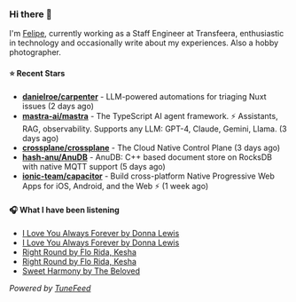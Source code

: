 ### Hi there 👋

I'm [Felipe](https://felipevm.com), currently working as a Staff Engineer at Transfeera, enthusiastic in technology and occasionally write about my experiences. Also a hobby photographer.

#### ⭐ Recent Stars
- **[danielroe/carpenter](https://github.com/danielroe/carpenter)** - LLM-powered automations for triaging Nuxt issues (2 days ago)
- **[mastra-ai/mastra](https://github.com/mastra-ai/mastra)** - The TypeScript AI agent framework. ⚡ Assistants, RAG, observability. Supports any LLM: GPT-4, Claude, Gemini, Llama. (3 days ago)
- **[crossplane/crossplane](https://github.com/crossplane/crossplane)** - The Cloud Native Control Plane (3 days ago)
- **[hash-anu/AnuDB](https://github.com/hash-anu/AnuDB)** - AnuDB: C&#43;&#43; based document store on RocksDB with native MQTT support (5 days ago)
- **[ionic-team/capacitor](https://github.com/ionic-team/capacitor)** - Build cross-platform Native Progressive Web Apps for iOS, Android, and the Web ⚡️ (1 week ago)

#### 🎧 What I have been listening
- [I Love You Always Forever by Donna Lewis](https://open.spotify.com/track/1PEqh7awkpuepLBSq8ZwqD)
- [I Love You Always Forever by Donna Lewis](https://open.spotify.com/track/1PEqh7awkpuepLBSq8ZwqD)
- [Right Round by Flo Rida, Kesha](https://open.spotify.com/track/7EH2enDP1q3upRqctbOz3n)
- [Right Round by Flo Rida, Kesha](https://open.spotify.com/track/7EH2enDP1q3upRqctbOz3n)
- [Sweet Harmony by The Beloved](https://open.spotify.com/track/5lSOVaPDk7x9Ey6c9DqGZx)

_Powered by [TuneFeed](https://tunefeed.app?ref=github.com)_
